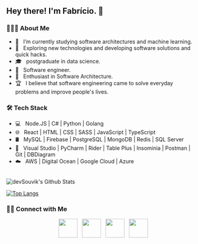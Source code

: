 <h2> Hey there! I'm Fabrício. 👋 </h2>

<h3> 👨🏻‍💻 About Me </h3>

- 🔭 &nbsp; I’m currently studying software architectures and machine learning.
- 🤔 &nbsp; Exploring new technologies and developing software solutions and quick hacks.
- 🎓 &nbsp; postgraduate in data science.
- 💼 &nbsp; Software engineer.
- 🌱 &nbsp; Enthusiast in Software Architecture.
- 🏆 &nbsp; I believe that software engineering came to solve everyday problems and improve people's lives. 

<h3>🛠 Tech Stack</h3>

- 💻 &nbsp; Node.JS | C# | Python | Golang  
- 🌐 &nbsp; React | HTML | CSS | SASS | JavaScript | TypeScript 
- 🛢 &nbsp; MySQL | Firebase | PostgreSQL | MongoDB | Redis | SQL Server
- 🔧 &nbsp; Visual Studio | PyCharm | Rider | Table Plus | Insominia | Postman | Git | DBDiagram
- ☁️ &nbsp; AWS | Digital Ocean | Google Cloud | Azure

<br>

<img align="center" src="https://github-readme-stats.vercel.app/api?username=fabricio-cerci&include_all_commits=true&count_private=true&show_icons=true&line_height=20&title_color=7A7ADB&icon_color=2234AE&text_color=D3D3D3&bg_color=0,000000,130F40" alt="devSouvik's Github Stats">

</br>

[![Top Langs](https://github-readme-stats.vercel.app/api/top-langs/?username=fabricio-cerci&layout=compact&text_color=daf7dc&bg_color=151515)](https://github.com/fabricio-cerci/github-readme-stats)


<h3> 🤝🏻 Connect with Me </h3>

<p align="center">
&nbsp; <a href="https://twitter.com/CerciXavier" target="_blank" rel="noopener noreferrer"><img src="https://img.icons8.com/plasticine/100/000000/twitter.png" width="50" /></a>  
&nbsp; <a href="https://www.instagram.com/cercifabricio/" target="_blank" rel="noopener noreferrer"><img src="https://img.icons8.com/plasticine/100/000000/instagram-new.png" width="50" /></a>  
&nbsp; <a href="https://www.linkedin.com/in/fabr%C3%ADcio-xavier-cerci-12803615a/" target="_blank" rel="noopener noreferrer"><img src="https://img.icons8.com/plasticine/100/000000/linkedin.png" width="50" /></a>
&nbsp; <a href="mailto:fabriciocerci@gmail.com" target="_blank" rel="noopener noreferrer"><img src="https://img.icons8.com/plasticine/100/000000/gmail.png"  width="50" /></a>
</p>
